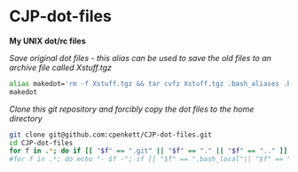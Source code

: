 CJP-dot-files
=============

**My UNIX dot/rc files**

*Save original dot files - this alias can be used to save the old files to an archive file called Xstuff.tgz*

```bash
alias makedot='rm -f Xstuff.tgz && tar cvfz Xstuff.tgz .bash_aliases .bash_completion .bash_functions .bash_local .bash_logout .bash_profile .bashrc .cshrc .emacs .gitconfig .gitignore .git-completion.sh .git-prompt.sh .inputrc .pythonrc .profile .Rprofile* .toprc .vim .vimrc .Xdefaults .xemacs'
makedot
```

*Clone this git repository and forcibly copy the dot files to the home directory*

```bash
git clone git@github.com:cpenkett/CJP-dot-files.git
cd CJP-dot-files
for f in .*; do if [[ "$f" == ".git" || "$f" == "." || "$f" == ".." ]]; then echo "  Not copying $f"; else /bin/cp -vr $f ~; fi; done
#for f in .*; do echo "- $f -"; if [[ "$f" == ".bash_local"|| "$f" == ".git" || "$f" == ".xemacs" || "$f" == "." || "$f" == ".." ]]; then echo "  Not copying $f"; else sdiff -s $f ~ 2> /dev/null; fi; echo; done | grep -Ev "Not copying|Only" | m
```
